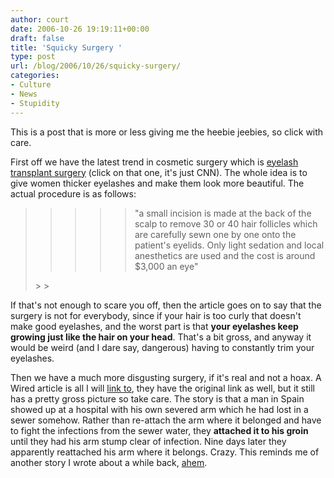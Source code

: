 ```yaml
---
author: court
date: 2006-10-26 19:19:11+00:00
draft: false
title: 'Squicky Surgery '
type: post
url: /blog/2006/10/26/squicky-surgery/
categories:
- Culture
- News
- Stupidity
---
```


This is a post that is more or less giving me the heebie jeebies, so click with care.

First off we have the latest trend in cosmetic surgery which is [eyelash transplant surgery](http://www.cnn.com/2006/HEALTH/10/24/eyelash.transplant.reut/index.html?eref=rss_topstories) (click on that one, it's just CNN).  The whole idea is to give women thicker eyelashes and make them look more beautiful.  The actual procedure is as follows:


<blockquote>

> 
> <blockquote>

>> 
>> <blockquote>"a small incision is made at the back of the scalp to remove 30 or 40 hair follicles which are carefully sewn one by one onto the patient's eyelids. Only light sedation and local anesthetics are used and the cost is around $3,000 an eye"</blockquote>
>> 
>> 
</blockquote>
> 
> 
</blockquote>


If that's not enough to scare you off, then the article goes on to say that the surgery is not for everybody, since if your hair is too curly that doesn't make good eyelashes, and the worst part is that **your eyelashes keep growing just like the hair on your head**.  That's a bit gross, and anyway it would be weird (and I dare say, dangerous) having to constantly trim your eyelashes.

Then we have a much more disgusting surgery, if it's real and not a hoax.  A Wired article is all I will [link to](http://blog.wired.com/biotech/2006/10/amputated_arm_s.html), they have the original link as well, but it still has a pretty gross picture so take care.  The story is that a man in Spain showed up at a hospital with his own severed arm which he had lost in a sewer somehow.  Rather than re-attach the arm where it belonged and have to fight the infections from the sewer water, they **attached it to his groin** until they had his arm stump clear of infection.  Nine days later they apparently reattached his arm where it belongs.  Crazy.  This reminds me of another story I wrote about a while back, [ahem](http://www.vallentyne.com/blog/2005/04/13/i-should-rate-this-post-as-mature/).
